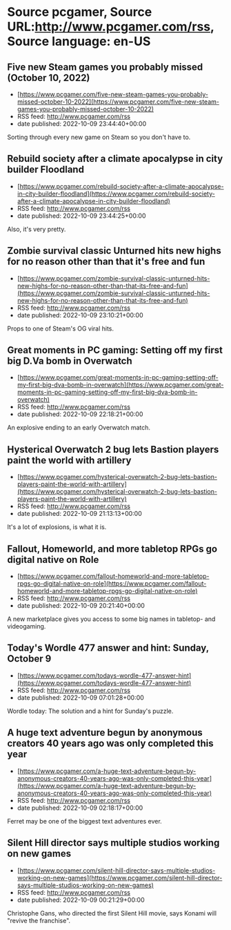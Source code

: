 # Source pcgamer, Source URL:http://www.pcgamer.com/rss, Source language: en-US

## Five new Steam games you probably missed (October 10, 2022)
 - [https://www.pcgamer.com/five-new-steam-games-you-probably-missed-october-10-2022](https://www.pcgamer.com/five-new-steam-games-you-probably-missed-october-10-2022)
 - RSS feed: http://www.pcgamer.com/rss
 - date published: 2022-10-09 23:44:40+00:00

Sorting through every new game on Steam so you don't have to.

## Rebuild society after a climate apocalypse in city builder Floodland
 - [https://www.pcgamer.com/rebuild-society-after-a-climate-apocalypse-in-city-builder-floodland](https://www.pcgamer.com/rebuild-society-after-a-climate-apocalypse-in-city-builder-floodland)
 - RSS feed: http://www.pcgamer.com/rss
 - date published: 2022-10-09 23:44:25+00:00

Also, it's very pretty.

## Zombie survival classic Unturned hits new highs for no reason other than that it's free and fun
 - [https://www.pcgamer.com/zombie-survival-classic-unturned-hits-new-highs-for-no-reason-other-than-that-its-free-and-fun](https://www.pcgamer.com/zombie-survival-classic-unturned-hits-new-highs-for-no-reason-other-than-that-its-free-and-fun)
 - RSS feed: http://www.pcgamer.com/rss
 - date published: 2022-10-09 23:10:21+00:00

Props to one of Steam's OG viral hits.

## Great moments in PC gaming: Setting off my first big D.Va bomb in Overwatch
 - [https://www.pcgamer.com/great-moments-in-pc-gaming-setting-off-my-first-big-dva-bomb-in-overwatch](https://www.pcgamer.com/great-moments-in-pc-gaming-setting-off-my-first-big-dva-bomb-in-overwatch)
 - RSS feed: http://www.pcgamer.com/rss
 - date published: 2022-10-09 22:18:21+00:00

An explosive ending to an early Overwatch match.

## Hysterical Overwatch 2 bug lets Bastion players paint the world with artillery
 - [https://www.pcgamer.com/hysterical-overwatch-2-bug-lets-bastion-players-paint-the-world-with-artillery](https://www.pcgamer.com/hysterical-overwatch-2-bug-lets-bastion-players-paint-the-world-with-artillery)
 - RSS feed: http://www.pcgamer.com/rss
 - date published: 2022-10-09 21:13:13+00:00

It's a lot of explosions, is what it is.

## Fallout, Homeworld, and more tabletop RPGs go digital native on Role
 - [https://www.pcgamer.com/fallout-homeworld-and-more-tabletop-rpgs-go-digital-native-on-role](https://www.pcgamer.com/fallout-homeworld-and-more-tabletop-rpgs-go-digital-native-on-role)
 - RSS feed: http://www.pcgamer.com/rss
 - date published: 2022-10-09 20:21:40+00:00

A new marketplace gives you access to some big names in tabletop- and videogaming.

## Today's Wordle 477 answer and hint: Sunday, October 9
 - [https://www.pcgamer.com/todays-wordle-477-answer-hint](https://www.pcgamer.com/todays-wordle-477-answer-hint)
 - RSS feed: http://www.pcgamer.com/rss
 - date published: 2022-10-09 07:01:28+00:00

Wordle today: The solution and a hint for Sunday's puzzle.

## A huge text adventure begun by anonymous creators 40 years ago was only completed this year
 - [https://www.pcgamer.com/a-huge-text-adventure-begun-by-anonymous-creators-40-years-ago-was-only-completed-this-year](https://www.pcgamer.com/a-huge-text-adventure-begun-by-anonymous-creators-40-years-ago-was-only-completed-this-year)
 - RSS feed: http://www.pcgamer.com/rss
 - date published: 2022-10-09 02:18:17+00:00

Ferret may be one of the biggest text adventures ever.

## Silent Hill director says multiple studios working on new games
 - [https://www.pcgamer.com/silent-hill-director-says-multiple-studios-working-on-new-games](https://www.pcgamer.com/silent-hill-director-says-multiple-studios-working-on-new-games)
 - RSS feed: http://www.pcgamer.com/rss
 - date published: 2022-10-09 00:21:29+00:00

Christophe Gans, who directed the first Silent Hill movie, says Konami will "revive the franchise".
